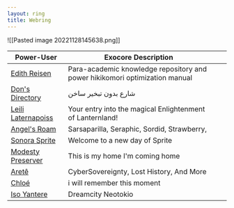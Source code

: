 ```yaml
---
layout: ring
title: Webring
---
```

![[Pasted image 20221128145638.png]]


| Power-User                                           | Exocore Description                                                         |     |     |
| ---------------------------------------------------- | --------------------------------------------------------------------------- | --- | --- |
| [Edith Reisen](http://reisen.netlify.app/)           | Para-academic knowledge repository and power hikikomori optimization manual |     |     |
| [Don's Directory](http://dons.directory/)            | شارع بدون تبخير ساخن                                                        |     |     |
| [Leili Laternapoiss](https://leili.netlify.app/)     | Your entry into the magical Enlightenment of Lanternland!                   |     |     |
| [Angel's Roam](https://eplenas.neocities.org/)       | Sarsaparilla, Seraphic, Sordid, Strawberry,                                 |     |     |
| [Sonora Sprite](https://spritecore.netlify.app/)     | Welcome to a new day of Sprite                                              |     |     |
| [Modesty Preserver](https:s//disengagea.toikos.net/) | This is my home I'm coming home                                             |     |     |
| [Aretê](https://primecult.one)                       | CyberSovereignty, Lost History, And More                                    |     |     |
| [Chloé](https://waifmaterial.com/)                   | i will remember this moment                                                 |     |     |
| [Iso Yantere](https://neotokio.net/)                 | Dreamcity Neotokio                                                                           |     |     |